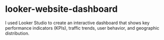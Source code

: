 # looker-website-dashboard
I used Looker Studio to create an interactive dashboard that shows key performance indicators (KPIs), traffic trends, user behavior, and geographic distribution.

